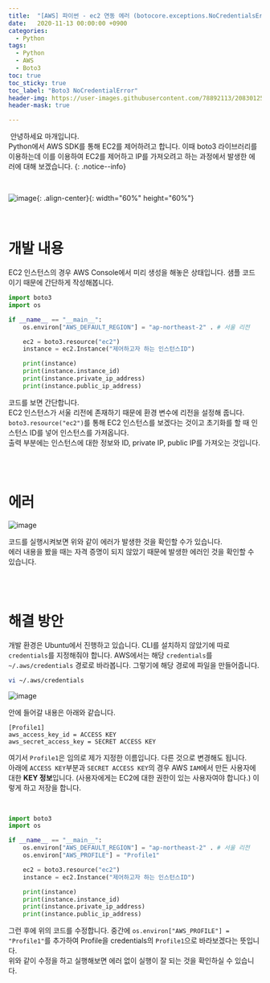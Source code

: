 ```yaml
---
title:  "[AWS] 파이썬 - ec2 연동 에러 (botocore.exceptions.NoCredentialsError: Unable to locate credentials)"
date:   2020-11-13 00:00:00 +0900
categories:
  - Python
tags:
  - Python
  - AWS
  - Boto3
toc: true
toc_sticky: true
toc_label: "Boto3 NoCredentialError"
header-img: https://user-images.githubusercontent.com/78892113/208301254-de81f938-1a15-4cae-a45e-74f87861000f.png
header-mask: true

---
```




&nbsp;안녕하세요 마개입니다.  
Python에서 AWS SDK를 통해 EC2를 제어하려고 합니다. 이때 boto3 라이브러리를 이용하는데 이를 이용하여 EC2를 제어하고 IP를 가져오려고 하는 과정에서 발생한 에러에 대해 보겠습니다.
{: .notice--info}

<br>

![image](https://user-images.githubusercontent.com/78892113/208301254-de81f938-1a15-4cae-a45e-74f87861000f.png){: .align-center}{: width="60%" height="60%"} 


<br>

# 개발 내용

EC2 인스턴스의 경우 AWS Console에서 미리 생성을 해놓은 상태입니다. 샘플 코드이기 때문에 간단하게 작성해봅니다.

```python
import boto3
import os

if __name__ == "__main__":
    os.environ["AWS_DEFAULT_REGION"] = "ap-northeast-2" . # 서울 리전

    ec2 = boto3.resource("ec2")
    instance = ec2.Instance("제어하고자 하는 인스턴스ID")

    print(instance)
    print(instance.instance_id)
    print(instance.private_ip_address)
    print(instance.public_ip_address)
```

코드를 보면 간단합니다.  
EC2 인스턴스가 서울 리전에 존재하기 때문에 환경 변수에 리전을 설정해 줍니다. `boto3.resource("ec2")`를 통해 EC2 인스턴스를 보겠다는 것이고 초기화를 할 때 인스턴스 ID를 넣어 인스턴스를 가져옵니다.  
출력 부분에는 인스턴스에 대한 정보와 ID, private IP, public IP를 가져오는 것입니다.

<br><br>

# 에러

![image](https://user-images.githubusercontent.com/78892113/208301648-dcd0230a-c40c-4f49-b8d4-cd685f71463a.png)

코드를 실행시켜보면 위와 같이 에러가 발생한 것을 확인할 수가 있습니다.  
에러 내용을 봤을 때는 자격 증명이 되지 않았기 때문에 발생한 에러인 것을 확인할 수 있습니다. 

<br><br>

# 해결 방안

개발 환경은 Ubuntu에서 진행하고 있습니다. CLI를 설치하지 않았기에 따로 `credentials`를 지정해줘야 합니다. AWS에서는 해당 `credentials`를 `~/.aws/credentials` 경로로 바라봅니다. 그렇기에 해당 경로에 파일을 만들어줍니다.

```sh
vi ~/.aws/credentials
```

![image](https://user-images.githubusercontent.com/78892113/208301994-1c459601-d0b6-4444-b060-fedf10cd244f.png)

안에 들어갈 내용은 아래와 같습니다.

```
[Profile1]
aws_access_key_id = ACCESS KEY
aws_secret_access_key = SECRET ACCESS KEY
```

여기서 `Profile1`은 임의로 제가 지정한 이름입니다. 다른 것으로 변경해도 됩니다.  
아래에 `ACCESS KEY`부분과 `SECRET ACCESS KEY`의 경우 AWS `IAM`에서 만든 사용자에 대한 **KEY 정보**입니다. (사용자에게는 EC2에 대한 권한이 있는 사용자여야 합니다.) 이렇게 하고 저장을 합니다. 

<br>

```python
import boto3
import os

if __name__ == "__main__":
    os.environ["AWS_DEFAULT_REGION"] = "ap-northeast-2" . # 서울 리전
    os.environ["AWS_PROFILE"] = "Profile1"

    ec2 = boto3.resource("ec2")
    instance = ec2.Instance("제어하고자 하는 인스턴스ID")

    print(instance)
    print(instance.instance_id)
    print(instance.private_ip_address)
    print(instance.public_ip_address)
```

그런 후에 위의 코드를 수정합니다. 중간에 `os.environ["AWS_PROFILE"] = "Profile1"`를 추가하여 Profile을 credentials의 `Profile1`으로 바라보겠다는 뜻입니다.  
위와 같이 수정을 하고 실행해보면 에러 없이 실행이 잘 되는 것을 확인하실 수 있습니다.